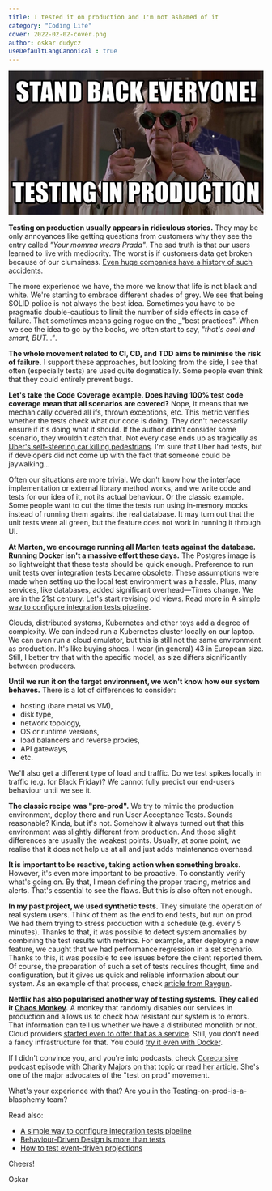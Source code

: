 ```yaml
---
title: I tested it on production and I'm not ashamed of it
category: "Coding Life"
cover: 2022-02-02-cover.png
author: oskar dudycz
useDefaultLangCanonical : true
---
```


![cover](2022-02-02-cover.png)

**Testing on production usually appears in ridiculous stories.** They may be only annoyances like getting questions from customers why they see the entry called _"Your momma wears Prada"_. The sad truth is that our users learned to live with mediocrity. The worst is if customers data get broken because of our clumsiness. [Even huge companies have a history of such accidents](https://about.gitlab.com/blog/2017/02/01/gitlab-dot-com-database-incident/). 

The more experience we have, the more we know that life is not black and white. We're starting to embrace different shades of grey. We see that being SOLID police is not always the best idea. Sometimes you have to be pragmatic double-cautious to limit the number of side effects in case of failure. That sometimes means going rogue on the _"best practices". When we see the idea to go by the books, we often start to say, _"that's cool and smart, BUT..."_.

**The whole movement related to CI, CD, and TDD aims to minimise the risk of failure.** I support these approaches, but looking from the side, I see that often (especially tests) are used quite dogmatically. Some people even think that they could entirely prevent bugs.

**Let's take the Code Coverage example. Does having 100% test code coverage mean that all scenarios are covered?** Nope, it means that we mechanically covered all ifs, thrown exceptions, etc. This metric verifies whether the tests check what our code is doing. They don't necessarily ensure if it's doing what it should. If the author didn't consider some scenario, they wouldn't catch that. Not every case ends up as tragically as [Uber's self-steering car killing pedestrians](https://www.nbcnews.com/tech/tech-news/self-driving-uber-car-hit-killed-woman-did-not-recognize-n1079281). I'm sure that Uber had tests, but if developers did not come up with the fact that someone could be jaywalking...

Often our situations are more trivial. We don't know how the interface implementation or external library method works, and we write code and tests for our idea of ​​it, not its actual behaviour. Or the classic example. Some people want to cut the time the tests run using in-memory mocks instead of running them against the real database. It may turn out that the unit tests were all green, but the feature does not work in running it through UI. 

**At Marten, we encourage running all Marten tests against the database. Running Docker isn't a massive effort these days.** The Postgres image is so lightweight that these tests should be quick enough. Preference to run unit tests over integration tests became obsolete. These assumptions were made when setting up the local test environment was a hassle. Plus, many services, like databases, added significant overhead—Times change. We are in the 21st century. Let's start revising old views. Read more in [A simple way to configure integration tests pipeline](/en/configure_ci_for_integration_tests/).

Clouds, distributed systems, Kubernetes and other toys add a degree of complexity. We can indeed run a Kubernetes cluster locally on our laptop. We can even run a cloud emulator, but this is still not the same environment as production. It's like buying shoes. I wear (in general) 43 in European size. Still, I better try that with the specific model, as size differs significantly between producers.

**Until we run it on the target environment, we won't know how our system behaves.** There is a lot of differences to consider:
- hosting (bare metal vs VM), 
- disk type,
- network topology,
- OS or runtime versions, 
- load balancers and reverse proxies, 
- API gateways, 
- etc. 

We'll also get a different type of load and traffic. Do we test spikes locally in traffic (e.g. for Black Friday)? We cannot fully predict our end-users behaviour until we see it.

**The classic recipe was "pre-prod".** We try to mimic the production environment, deploy there and run User Acceptance Tests. Sounds reasonable? Kinda, but it's not. Somehow it always turned out that this environment was slightly different from production. And those slight differences are usually the weakest points. Usually, at some point, we realise that it does not help us at all and just adds maintenance overhead.

**It is important to be reactive, taking action when something breaks.** However, it's even more important to be proactive. To constantly verify what's going on. By that, I mean defining the proper tracing, metrics and alerts. That's essential to see the flaws. But this is also often not enough.

**In my past project, we used synthetic tests.** They simulate the operation of real system users. Think of them as the end to end tests, but run on prod. We had them trying to stress production with a schedule (e.g. every 5 minutes). Thanks to that, it was possible to detect system anomalies by combining the test results with metrics. For example, after deploying a new feature, we caught that we had performance regression in a set scenario. Thanks to this, it was possible to see issues before the client reported them. Of course, the preparation of such a set of tests requires thought, time and configuration, but it gives us quick and reliable information about our system. As an example of that process, check [article from Raygun](https://raygun.com/blog/synthetic-testing/).

**Netflix has also popularised another way of testing systems. They called it [Chaos Monkey](https://github.com/Netflix/chaosmonkey).** A monkey that randomly disables our services in production and allows us to check how resistant our system is to errors. That information can tell us whether we have a distributed monolith or not. Cloud providers [started even to offer that as a service](https://aws.amazon.com/blogs/devops/chaos-engineering-on-amazon-eks-using-aws-fault-injection-simulator/). Still, you don't need a fancy infrastructure for that. You could [try it even with Docker](https://www.gremlin.com/chaos-monkey/chaos-monkey-alternatives/docker/).

If I didn't convince you, and you're into podcasts, check [Corecursive podcast episode with Charity Majors on that topic](https://corecursive.com/019-test-in-production-with-charity-majors/) or read [her article](https://increment.com/testing/i-test-in-production/). She's one of the major advocates of the "test on prod" movement. 

What's your experience with that? Are you in the Testing-on-prod-is-a-blasphemy team? 


Read also:
- [A simple way to configure integration tests pipeline](/en/configure_ci_for_integration_tests/)
- [Behaviour-Driven Design is more than tests](/en/behaviour_driven_design_is_not_about_tests/)
- [How to test event-driven projections](/en/testing_event_driven_projections/)

Cheers!

Oskar